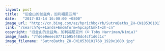 ```yaml
---
layout: post
title:  "旧金山的兰兹角，加利福尼亚州"
date:   "2017-03-14 16:00:00 +0800"
image_url: "http://cn.bing.com/az/hprichbg/rb/SutroBaths_ZH-CN10530101768_1920x1080.jpg"
link: "/search?q=+Lands+End&form=hpcapt&mkt=zh-cn"
copyright: "旧金山的兰兹角，加利福尼亚州 (© Toby Harriman/Nimia)"
image_hash: "7fd6e9eeec07712b95448dc4cf1d6c1c"
image_filename: "SutroBaths_ZH-CN10530101768_1920x1080.jpg"
---
```

